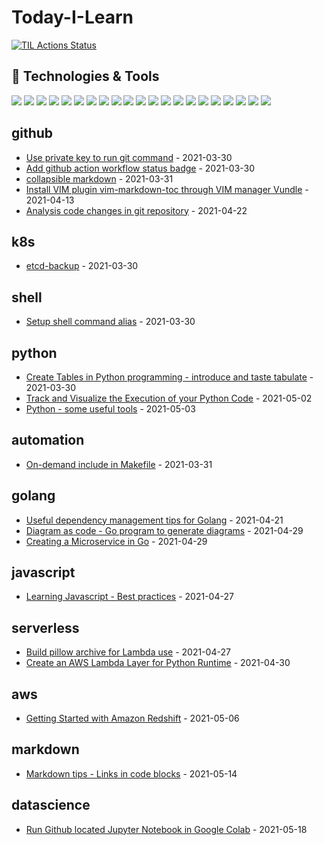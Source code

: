 # Today-I-Learn

[![TIL Actions Status](https://github.com/JackySo-24x7classroom/today-i-learn/workflows/Build-README/badge.svg)](https://github.com/JackySo-24x7classroom/today-i-learn/actions)

## 🔧 Technologies & Tools
![](https://img.shields.io/badge/OS-Linux-informational?style=flat&logo=linux&logoColor=white&color=2bbc8a)
![](https://img.shields.io/badge/OS-Unix-informational?style=flat&logo=unix&logoColor=white&color=2bbc8a)
![](https://img.shields.io/badge/Code-Python-informational?style=flat&logo=python&logoColor=white&color=2bbc8a)
![](https://img.shields.io/badge/Code-JavaScript-informational?style=flat&logo=javascript&logoColor=white&color=2bbc8a)
![](https://img.shields.io/badge/Code-Golang-informational?style=flat&logo=go&logoColor=white&color=2bbc8a)
![](https://img.shields.io/badge/Code-AWSCLI-informational?style=flat&logo=cmake&logoColor=white&color=2bbc8a)
![](https://img.shields.io/badge/CICD-github_action-informational?style=flat&logo=github&logoColor=white&color=2bbc8a)
![](https://img.shields.io/badge/CICD-buildkite-informational?style=flat&logo=cicd&logoColor=white&color=2bbc8a)
![](https://img.shields.io/badge/CICD-Jenkins-informational?style=flat&logo=cicd&logoColor=white&color=2bbc8a)
![](https://img.shields.io/badge/CICD-CodePipeline-informational?style=flat&logo=cicd&logoColor=white&color=2bbc8a)
![](https://img.shields.io/badge/Shell-Bash-informational?style=flat&logo=gnu-bash&logoColor=white&color=2bbc8a)
![](https://img.shields.io/badge/Tools-Cloudformation-informational?style=flat&logo=docker&logoColor=white&color=2bbc8a)
![](https://img.shields.io/badge/Tools-AWSCLI-informational?style=flat&logo=docker&logoColor=white&color=2bbc8a)
![](https://img.shields.io/badge/Tools-Terraform-informational?style=flat&logo=docker&logoColor=white&color=2bbc8a)
![](https://img.shields.io/badge/Tools-Ansible-informational?style=flat&logo=docker&logoColor=white&color=2bbc8a)
![](https://img.shields.io/badge/Tools-Packer-informational?style=flat&logo=docker&logoColor=white&color=2bbc8a)
![](https://img.shields.io/badge/Tools-Docker-informational?style=flat&logo=docker&logoColor=white&color=2bbc8a)
![](https://img.shields.io/badge/Tools-Kubernetes-informational?style=flat&logo=kubernetes&logoColor=white&color=2bbc8a)
![](https://img.shields.io/badge/Cloud-AWS-informational?style=flat&logo=digitalocean&logoColor=white&color=2bbc8a)
![](https://img.shields.io/badge/Automation-Make-informational?style=flat&logo=visual-studio-code&logoColor=white&color=2bbc8a)
![](https://img.shields.io/badge/Automation-Documentation_as_code-informational?style=flat&logo=visual-studio-code&logoColor=white&color=2bbc8a)

<!-- index starts -->
## github

* [Use private key to run git command](https://github.com/JackySo-24x7classroom/today-i-learn/blob/main/github/private-key.md) - 2021-03-30
* [Add github action workflow status badge](https://github.com/JackySo-24x7classroom/today-i-learn/blob/main/github/action-badge.md) - 2021-03-30
* [collapsible markdown](https://github.com/JackySo-24x7classroom/today-i-learn/blob/main/github/collapsible.md) - 2021-03-31
* [Install VIM plugin vim-markdown-toc through VIM manager Vundle](https://github.com/JackySo-24x7classroom/today-i-learn/blob/main/github/vim-plugin.md) - 2021-04-13
* [Analysis code changes in git repository](https://github.com/JackySo-24x7classroom/today-i-learn/blob/main/github/git-investigation.md) - 2021-04-22

## k8s

* [etcd-backup](https://github.com/JackySo-24x7classroom/today-i-learn/blob/main/k8s/etcd-backup.md) - 2021-03-30

## shell

* [Setup shell command alias](https://github.com/JackySo-24x7classroom/today-i-learn/blob/main/shell/alias.md) - 2021-03-30

## python

* [Create Tables in Python programming - introduce and taste tabulate](https://github.com/JackySo-24x7classroom/today-i-learn/blob/main/python/tabulate-table.md) - 2021-03-30
* [Track and Visualize the Execution of your Python Code](https://github.com/JackySo-24x7classroom/today-i-learn/blob/main/python/track-python.md) - 2021-05-02
* [Python - some useful tools](https://github.com/JackySo-24x7classroom/today-i-learn/blob/main/python/python-tools.md) - 2021-05-03

## automation

* [On-demand include in Makefile](https://github.com/JackySo-24x7classroom/today-i-learn/blob/main/automation/on-demand-include.md) - 2021-03-31

## golang

* [Useful dependency management tips for Golang](https://github.com/JackySo-24x7classroom/today-i-learn/blob/main/golang/golang.md) - 2021-04-21
* [Diagram as code - Go program to generate diagrams](https://github.com/JackySo-24x7classroom/today-i-learn/blob/main/golang/go-diagram.md) - 2021-04-29
* [Creating a Microservice in Go](https://github.com/JackySo-24x7classroom/today-i-learn/blob/main/golang/go-microservice.md) - 2021-04-29

## javascript

* [Learning Javascript - Best practices](https://github.com/JackySo-24x7classroom/today-i-learn/blob/main/javascript/learning-javascript.md) - 2021-04-27

## serverless

* [Build pillow archive for Lambda use](https://github.com/JackySo-24x7classroom/today-i-learn/blob/main/serverless/pillow.md) - 2021-04-27
* [Create an AWS Lambda Layer for Python Runtime](https://github.com/JackySo-24x7classroom/today-i-learn/blob/main/serverless/lambda-layer.md) - 2021-04-30

## aws

* [Getting Started with Amazon Redshift](https://github.com/JackySo-24x7classroom/today-i-learn/blob/main/aws/redshift.md) - 2021-05-06

## markdown

* [Markdown tips - Links in code blocks](https://github.com/JackySo-24x7classroom/today-i-learn/blob/main/markdown/link-in-code-block.md) - 2021-05-14

## datascience

* [Run Github located Jupyter Notebook in Google Colab](https://github.com/JackySo-24x7classroom/today-i-learn/blob/main/datascience/run-github-notebook-colab.md) - 2021-05-18
<!-- index ends -->
